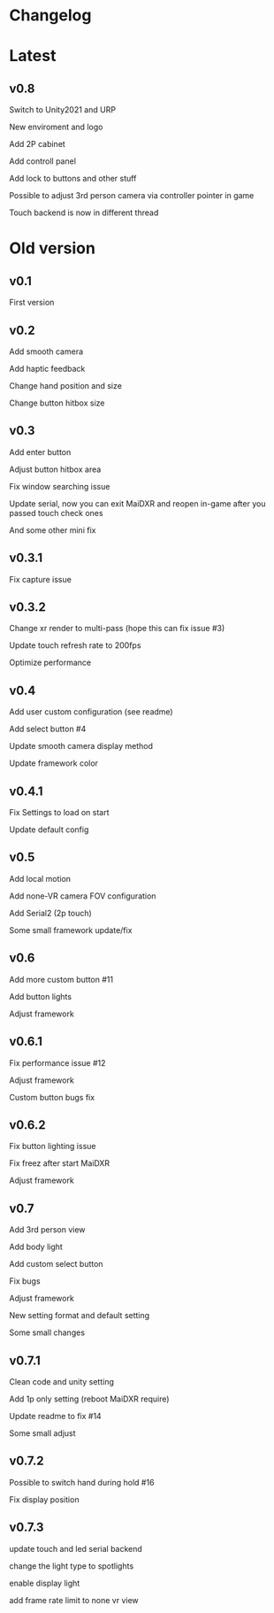 # Changelog

# Latest

## v0.8
Switch to Unity2021 and URP

New enviroment and logo 

Add 2P cabinet

Add controll panel

Add lock to buttons and other stuff

Possible to adjust 3rd person camera via controller pointer in game

Touch backend is now in different thread


# Old version

## v0.1
First version


## v0.2
Add smooth camera

Add haptic feedback

Change hand position and size

Change button hitbox size


## v0.3
Add enter button

Adjust button hitbox area

Fix window searching issue

Update serial, now you can exit MaiDXR and reopen in-game after you passed touch check ones

And some other mini fix


## v0.3.1
Fix capture issue


## v0.3.2
Change xr render to multi-pass (hope this can fix issue #3)

Update touch refresh rate to 200fps

Optimize performance


## v0.4
Add user custom configuration (see readme)

Add select button #4

Update smooth camera display method

Update framework color


## v0.4.1
Fix Settings to load on start

Update default config


## v0.5
Add local motion

Add none-VR camera FOV configuration

Add Serial2 (2p touch)

Some small framework update/fix


## v0.6
Add more custom button #11

Add button lights

Adjust framework


## v0.6.1
Fix performance issue #12

Adjust framework

Custom button bugs fix


## v0.6.2
Fix button lighting issue

Fix freez after start MaiDXR

Adjust framework


## v0.7
Add 3rd person view

Add body light

Add custom select button

Fix bugs

Adjust framework

New setting format and default setting

Some small changes


## v0.7.1
Clean code and unity setting

Add 1p only setting (reboot MaiDXR require)

Update readme to fix #14

Some small adjust


## v0.7.2
Possible to switch hand during hold #16

Fix display position


## v0.7.3
update touch and led serial backend

change the light type to spotlights

enable display light

add frame rate limit to none vr view
